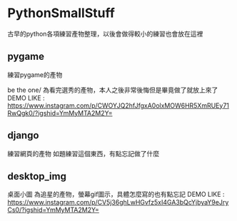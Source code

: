 # PythonSmallStuff
古早的python各項練習產物整理，以後會做得較小的練習也會放在這裡

## pygame
練習pygame的產物

be the one/ 為看完選秀的產物，本人之後非常後悔但是畢竟做了就放上來了
DEMO LIKE : https://www.instagram.com/p/CWOYJQ2hfJfgxA0olxMOW6HR5XmRUEy71RwQgk0/?igshid=YmMyMTA2M2Y=

## django 
練習網頁的產物
如題練習這個東西，有點忘記做了什麼

## desktop_img
桌面小圖
為追星的產物，螢幕gif圖示，具體怎麼寫的也有點忘記
DEMO LIKE : https://www.instagram.com/p/CV5j36ghLwHGvfz5xI4GA3bQcYjbyaY9eJryCs0/?igshid=YmMyMTA2M2Y=
